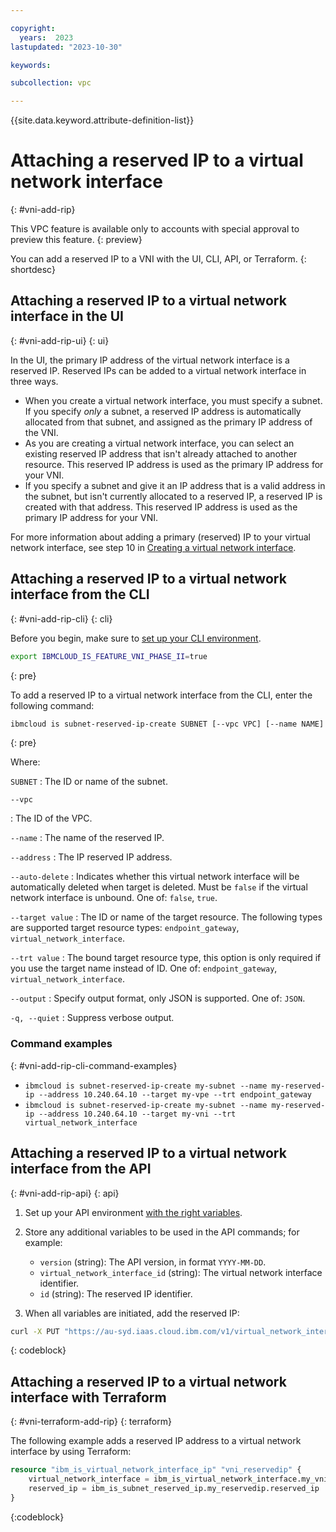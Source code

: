 ```yaml
---

copyright:
  years:  2023
lastupdated: "2023-10-30"

keywords:

subcollection: vpc

---
```


{{site.data.keyword.attribute-definition-list}}

# Attaching a reserved IP to a virtual network interface
{: #vni-add-rip}

This VPC feature is available only to accounts with special approval to preview this feature.
{: preview}

You can add a reserved IP to a VNI with the UI, CLI, API, or Terraform.
{: shortdesc}

## Attaching a reserved IP to a virtual network interface in the UI
{: #vni-add-rip-ui}
{: ui}

In the UI, the primary IP address of the virtual network interface is a reserved IP. Reserved IPs can be added to a virtual network interface in three ways.

* When you create a virtual network interface, you must specify a subnet. If you specify _only_ a subnet, a reserved IP address is automatically allocated from that subnet, and assigned as the primary IP address of the VNI.
* As you are creating a virtual network interface, you can select an existing reserved IP address that isn't already attached to another resource. This reserved IP address is used as the primary IP address for your VNI.
* If you specify a subnet and give it an IP address that is a valid address in the subnet, but isn't currently allocated to a reserved IP, a reserved IP is created with that address. This reserved IP address is used as the primary IP address for your VNI.

For more information about adding a primary (reserved) IP to your virtual network interface, see step 10 in [Creating a virtual network interface](/docs/vpc?topic=vpc-vni-create&interface=ui).

## Attaching a reserved IP to a virtual network interface from the CLI
{: #vni-add-rip-cli}
{: cli}

Before you begin, make sure to [set up your CLI environment](/docs/vpc?topic=vpc-infrastructure-cli-plugin-vpc-reference).

```sh
export IBMCLOUD_IS_FEATURE_VNI_PHASE_II=true
```
{: pre}

To add a reserved IP to a virtual network interface from the CLI, enter the following command:

```sh
ibmcloud is subnet-reserved-ip-create SUBNET [--vpc VPC] [--name NAME] [--address ADDRESS] [--auto-delete true | false] [--target TARGET] [--trt endpoint_gateway | virtual_network_interface] [--output JSON] [-q, --quiet]
```
{: pre}

Where:

`SUBNET`
:   The ID or name of the subnet.

`--vpc`

:   The ID of the VPC.

`--name`
:  The name of the reserved IP.

`--address`
:   The IP reserved IP address.

`--auto-delete`
:   Indicates whether this virtual network interface will be automatically deleted when target is deleted. Must be `false` if the virtual network interface is unbound. One of: `false`, `true`.

`--target value`
:   The ID or name of the target resource. The following types are supported target resource types: `endpoint_gateway`, `virtual_network_interface`.

`--trt value`
:   The bound target resource type, this option is only required if you use the target name instead of ID. One of: `endpoint_gateway`, `virtual_network_interface`.

`--output`
:   Specify output format, only JSON is supported. One of: `JSON`.

`-q, --quiet`
:   Suppress verbose output.

### Command examples
{: #vni-add-rip-cli-command-examples}

* `ibmcloud is subnet-reserved-ip-create my-subnet --name my-reserved-ip --address 10.240.64.10 --target my-vpe --trt endpoint_gateway`
* `ibmcloud is subnet-reserved-ip-create my-subnet --name my-reserved-ip --address 10.240.64.10 --target my-vni --trt virtual_network_interface`

## Attaching a reserved IP to a virtual network interface from the API
{: #vni-add-rip-api}
{: api}

1. Set up your API environment [with the right variables](/docs/vpc?topic=vpc-set-up-environment#api-prerequisites-setup).
1. Store any additional variables to be used in the API commands; for example:

    * `version` (string): The API version, in format `YYYY-MM-DD`.
    * `virtual_network_interface_id` (string): The virtual network interface identifier.
    * `id` (string): The reserved IP identifier.

1. When all variables are initiated, add the reserved IP:

```sh
curl -X PUT "https://au-syd.iaas.cloud.ibm.com/v1/virtual_network_interfaces/my_virtual_network_interface_id/ips/my_reserved_ip?version=2023-10-18&generation=2" -H  "accept: application/json"
```
{: codeblock}

## Attaching a reserved IP to a virtual network interface with Terraform
{: #vni-terraform-add-rip}
{: terraform}

The following example adds a reserved IP address to a virtual network interface by using Terraform:

```terraform
resource "ibm_is_virtual_network_interface_ip" "vni_reservedip" {
	virtual_network_interface = ibm_is_virtual_network_interface.my_vni.id
	reserved_ip = ibm_is_subnet_reserved_ip.my_reservedip.reserved_ip
}
```
{:codeblock}
